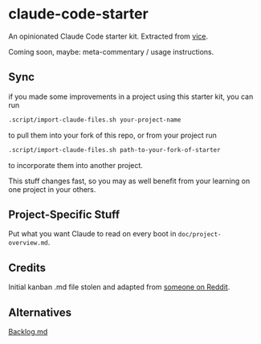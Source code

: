 # claude-code-starter

An opinionated Claude Code starter kit. Extracted from [vice](https://github.com/davidlee/vice).

Coming soon, maybe: meta-commentary / usage instructions. 

## Sync

if you made some improvements in a project using this starter kit, you can run 

```bash
.script/import-claude-files.sh your-project-name
```

to pull them into your fork of this repo, or from your project run

```bash
.script/import-claude-files.sh path-to-your-fork-of-starter
```

to incorporate them into another project. 

This stuff changes fast, so you may as well benefit from your learning on one project in your others.

## Project-Specific Stuff

Put what you want Claude to read on every boot in `doc/project-overview.md`.

## Credits

Initial kanban .md file stolen and adapted from [someone on Reddit](https://www.reddit.com/r/ClaudeCode/comments/1kj9f7m/sharing_my_kanban_workflow_to_give_clear/).

## Alternatives

[Backlog.md](https://github.com/MrLesk/Backlog.md)
